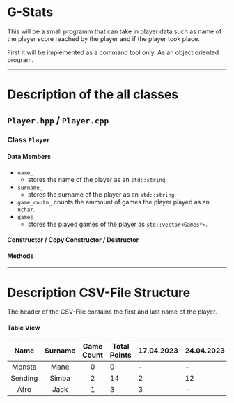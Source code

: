 # G-Stats
This will be a small programm that can take in player data such as name of the player score reached by the player and
if the player took place.

First it will be implemented as a command tool only. As an object oriented program.

---

# Description of the all classes

## `Player.hpp` / `Player.cpp`

### Class `Player`
#### Data Members

- `name_`
    - stores the name of the player as an `std::string`.
- `surname_`
    - stores the surname of the player as an `std::string`.
- `game_coutn_` counts the ammount of games the player played as an `uchar`.
- `games_`
    - stores the played games of the player as `std::vector<Games*>`.

#### Constructor / Copy Constructor / Destructor


#### Methods


---

# Description CSV-File Structure
The header of the CSV-File contains the first and last name of the player.
#### Table View

|   Name    | Surname  | Game Count | Total Points  | 17.04.2023 | 24.04.2023 | ... | 
| :------:  | :------: | :--------: | ------------- |---------- | ---------- | --- |
| Monsta    | Mane     | 0          | 0             | -         | -          | ... |
| Sending   | Simba    | 2          | 14            | 2         | 12         | ... |
| Afro      | Jack     | 1          | 3             | 3         | -          | ... |
